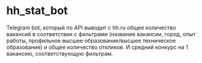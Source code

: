 # hh_stat_bot
Telegram bot, который по API выводит с hh.ru общее количество вакансий в соответствии с фильтрами (название вакансии, город, опыт работы, профильное высшее образование/высшее техническое образование) и общее количество откликов. И средний конкурс на 1 вакансию, соответствующую фильтрам. 
